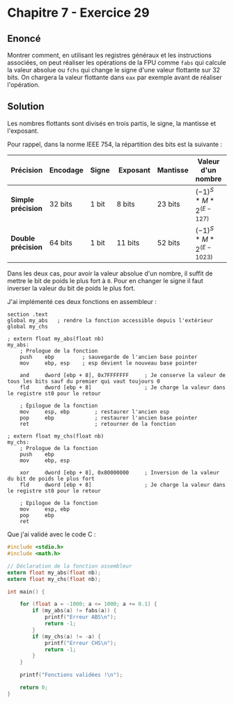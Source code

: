 # Chapitre 7 - Exercice 29

## Enoncé

Montrer comment, en utilisant les registres généraux et les instructions associées, on peut réaliser les opérations de la FPU comme `fabs` qui calcule la valeur absolue ou `fchs` qui change le signe d'une valeur flottante sur 32 bits. On chargera la valeur flottante dans `eax` par exemple avant de réaliser l'opération.

## Solution

Les nombres flottants sont divisés en trois partis, le signe, la mantisse et l'exposant.

Pour rappel, dans la norme IEEE 754, la répartition des bits est la suivante :

**Précision** | **Encodage** | **Signe** | **Exposant** | **Mantisse** | **Valeur d'un nombre** | **Précision** | **Chiffres significatifs**
 --- | --- | --- | --- | --- | --- | --- | --- 
**Simple précision** | 32 bits | 1 bit | 8 bits | 23 bits | $(-1)^S * M * 2^{(E-127)}$ | 24 bits | environ 7
**Double précision** | 64 bits | 1 bit | 11 bits | 52 bits | $(-1)^S * M * 2^{(E-1023)}$ | 53 bits | environ 16

Dans les deux cas, pour avoir la valeur absolue d'un nombre, il suffit de mettre le bit de poids le plus fort à `0`. Pour en changer le signe il faut inverser la valeur du bit de poids le plus fort.

J'ai implémenté ces deux fonctions en assembleur :

```Assembly
section .text
global my_abs   ; rendre la fonction accessible depuis l'extérieur
global my_chs

; extern float my_abs(float nb)
my_abs:
    ; Prologue de la fonction
    push    ebp         ; sauvegarde de l'ancien base pointer
    mov     ebp, esp    ; esp devient le nouveau base pointer

    and     dword [ebp + 8], 0x7FFFFFFF     ; Je conserve la valeur de tous les bits sauf du premier qui vaut toujours 0
    fld     dword [ebp + 8]                 ; Je charge la valeur dans le registre st0 pour le retour

    ; Épilogue de la fonction
    mov     esp, ebp        ; restaurer l'ancien esp
    pop     ebp             ; restaurer l'ancien base pointer
    ret                     ; retourner de la fonction

; extern float my_chs(float nb)
my_chs:
    ; Prologue de la fonction
    push    ebp
    mov     ebp, esp

    xor     dword [ebp + 8], 0x80000000     ; Inversion de la valeur du bit de poids le plus fort
    fld     dword [ebp + 8]                 ; Je charge la valeur dans le registre st0 pour le retour

    ; Epilogue de la fonction
    mov     esp, ebp
    pop     ebp
    ret
```

Que j'ai validé avec le code C :

```C
#include <stdio.h>
#include <math.h>

// Déclaration de la fonction assembleur
extern float my_abs(float nb);
extern float my_chs(float nb);

int main() {

    for (float a = -1000; a <= 1000; a += 0.1) {
        if (my_abs(a) != fabs(a)) {
            printf("Erreur ABS\n");
            return -1;
        }
        if (my_chs(a) != -a) {
            printf("Erreur CHS\n");
            return -1;
        }
    }

    printf("Fonctions validées !\n");

    return 0;
}
```